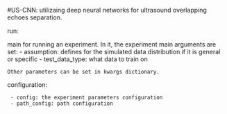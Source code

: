 #US-CNN: utilizaing deep neural networks for ultrasound overlapping echoes separation.

run:

main for running an experiment.   In it, the experiment main arguments are set:
    - assumption: defines for the simulated data distribution if it is general or specific
    - test_data_type: what data to train on

    Other parameters can be set in kwargs dictionary.


configuration:

     - config: the experiment parameters configuration
     - path_config: path configuration

